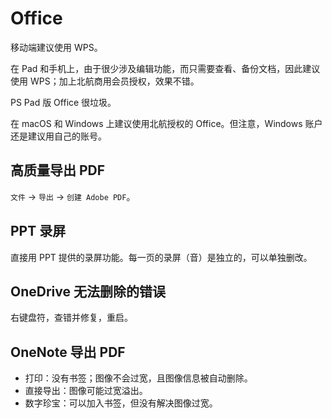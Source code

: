 # Office

移动端建议使用 WPS。

在 Pad 和手机上，由于很少涉及编辑功能，而只需要查看、备份文档，因此建议使用 WPS；加上北航商用会员授权，效果不错。

PS Pad 版 Office 很垃圾。

在 macOS 和 Windows 上建议使用北航授权的 Office。但注意，Windows 账户还是建议用自己的账号。

## 高质量导出 PDF

`文件` &#8594; `导出` &#8594; `创建 Adobe PDF`。

## PPT 录屏

直接用 PPT 提供的录屏功能。每一页的录屏（音）是独立的，可以单独删改。

## OneDrive 无法删除的错误

右键盘符，查错并修复，重启。

## OneNote 导出 PDF

- 打印：没有书签；图像不会过宽，且图像信息被自动删除。
- 直接导出：图像可能过宽溢出。
- 数字珍宝：可以加入书签，但没有解决图像过宽。
